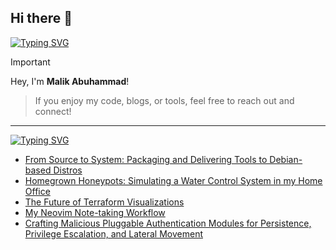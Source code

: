## Hi there 👋
 

[![Typing SVG](https://readme-typing-svg.demolab.com?font=Fira+Code&pause=1000&width=435&lines=I+AM+Malik+Abuhammad)](https://git.io/typing-svg)
> [!IMPORTANT]
> Hey, I'm **Malik Abuhammad**!
>

> If you enjoy my code, blogs, or tools, feel free to reach out and connect!

---

[![Typing SVG](https://readme-typing-svg.demolab.com?font=IBM+Plex+Mono&weight=500&size=30&duration=6000&pause=1000&color=F7F7F7&width=435&lines=Development+Blog%3A)](https://git.io/typing-svg)

<!-- BLOG-POST-LIST:START -->
- [From Source to System: Packaging and Delivering Tools to Debian-based Distros](https://rosesecurity.dev/2024/09/15/from-source-to-system-on-debian)
- [Homegrown Honeypots: Simulating a Water Control System in my Home Office](https://rosesecurity.dev/2024/08/28/homegrown-honeypots)
- [The Future of Terraform Visualizations](https://rosesecurity.dev/2024/07/29/the-future-of-terraform-visualizations)
- [My Neovim Note-taking Workflow](https://rosesecurity.dev/2024/07/26/my-vim-note-taking-workflow)
- [Crafting Malicious Pluggable Authentication Modules for Persistence, Privilege Escalation, and Lateral Movement](https://rosesecurity.dev/2024/07/25/crafting-malicious-pluggable-authentication-modules)
<!-- BLOG-POST-LIST:END -->

<!--
**malikabuhammad/malikabuhammad** is a ✨ _special_ ✨ repository because its `README.md` (this file) appears on your GitHub profile.

Here are some ideas to get you started:

- 🔭 I’m currently working on ...
- 🌱 I’m currently learning ...
- 👯 I’m looking to collaborate on ...
- 🤔 I’m looking for help with ...
- 💬 Ask me about ...
- 📫 How to reach me: ...
- 😄 Pronouns: ...
- ⚡ Fun fact: ...
-->
